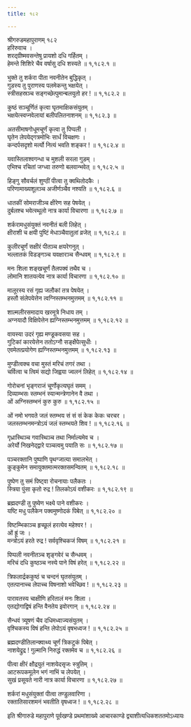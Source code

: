 ```yaml
---
title: १८२

---
```

श्रीगरुडमहापुराणम् १८२  
हरिरुवाच ।  
शरद्ग्रीष्मवसन्तेषु प्रायशो दधि गर्हितम् ।  
हेमन्ते शिशिरे चैव वर्षासु दधि शस्यते ॥ १,१८२.१ ॥  
  
भुक्ते तु शर्करा पीता नवनीतेन बुद्धिकृत् ।  
गुडस्य तु पुराणस्य पलमेकन्तु भक्षयेत् ।  
स्त्रीसहस्रञ्च सङ्गच्छेत्पुमान्बलयुतो हर ! ॥ १,१८२.२ ॥  
  
कुष्ठं सञ्चूर्णितं कृत्वा घृतमाक्षिकसंयुतम् ।  
भक्षयेत्स्वप्नवेलायां बलीपलितनाशनम् ॥ १,१८२.३ ॥  
  
अतसीमाषगोधूमचूर्णं कृत्वा तु पिप्पली ।  
घृतेन लेपयेद्गत्रमोभिः सार्धं विचक्षणः ।  
कन्दर्पसदृशो मर्त्यो नित्यं भवति शङ्कर ! ॥ १,१८२.४ ॥  
  
यवास्तिलाश्वगन्धा च मुशली सरला गुडम् ।  
एभिश्च रचितां जग्ध्वा तरुणो बलवान्भवेत् ॥ १,१८२.५ ॥  
  
हिङ्गु सौवर्चलं शुण्ठीं पीत्वा तु क्वथितोदकैः ।  
परिणामाख्यशूलञ्च अजीर्णञ्चैव नश्यति ॥ १,१८२.६ ॥  
  
धातकीं सोमराजीञ्च क्षीरेण सह पेषयेत् ।  
दुर्बलश्च भवेत्स्थूलो नात्र कार्या विचारणा ॥ १,१८२.७ ॥  
  
शर्करामधुसंयुक्तं नवनीतं बली लिहेत् ।  
क्षीराशी च क्षयी पुष्टिं मेधाञ्चैवातुलां व्रजेत् ॥ १,१८२.८ ॥  
  
कुलीरचूर्णं सक्षीरं पीतञ्च क्षयरेगनुत् ।  
भल्लातकं विडङ्गञ्च यवक्षारञ्च सैन्धवम् ॥ १,१८२.९ ॥  
  
मनः शिला शङ्खचूर्णं तैलपक्वं तथैव च ।  
लोमानि शातयत्येव नात्र कार्या विचारणा ॥ १,१८२.१० ॥  
  
मालूरस्य रसं गृह्य जलौकां तत्र पेषयेत् ।  
हस्तौ संलेपयेत्तेन त्वग्निस्तम्भनमुत्तमम् ॥ १,१८२.११ ॥  
  
शाल्मलीरसमादाय खरमूत्रे निधाय तम् ।  
अग्नयादौ विक्षिपेत्तेन ह्यग्निस्तम्भनमुत्तमम् ॥ १,१८२.१२ ॥  
  
वायस्या उदरं गृह्य मण्डूकवसया सह ।  
गुटिकां कारयेत्तेन ततोऽग्नौ सङ्क्षैपेत्सुधीः ।  
एवमेतत्प्रयोगेण ह्यग्निस्तम्भनमुत्तमम् ॥ १,१८२.१३ ॥  
  
मुण्डीत्वक्च वचा मुस्तं मरिचं तगरं तथा ।  
चर्वित्वा च त्विमं सद्यो जिह्वया ज्वलनं लिहेत् ॥ १,१८२.१४ ॥  
  
गोरोचनां भृङ्गराजं चूर्णोकृत्यघृतं समम् ।  
दिव्याम्भसः स्तम्भनं स्यान्मन्त्रेणानेन वै तथा ।  
ओं अग्निस्तम्भनं कुरु कुरु ॥ १,१८२.१५ ॥  
  
ओं नमो भगवते जलं स्तम्भय सं सं सं केक केकः चरचर ।  
जलस्तम्भनमन्त्रोऽयं जलं स्तम्भयते शिव ! ॥ १,१८२.१६ ॥  
  
गृध्रास्थिञ्च गवास्थिञ्च तथा निर्माल्यमेव च ।  
अरेर्यो निखनेद्द्वारे पञ्चत्वमु पयाति सः ॥ १,१८२.१७ ॥  
  
पञ्चरक्तानि पुष्पाणि पृथग्जात्या समालभेत् ।  
कुङ्कुमेन समायुक्तमात्मरक्तसमन्वितम् ॥ १,१८२.१८ ॥  
  
पुष्पेण तु समं पिष्ट्वा रोचनायाः पलैकतः ।  
स्त्रिया पुंसा कृतो रुद्र ! तिलकोऽयं वशीकरः ॥ १,१८२.१९ ॥  
  
ब्रह्मदण्डी तु पुष्येण भक्ष्ये पाने वशीकरः ।  
यष्टि मधु पलैकेन पक्वमुष्णोदकं पिबेत् ॥ १,१८२.२० ॥  
  
विष्टम्भिकाञ्च हृच्छूलं हरत्येव महेश्वर ! ।  
ओं ह्रूं जः ।  
मन्त्रोऽयं हरते रुद्र ! सर्ववृश्चिकजं विषम् ॥ १,१८२.२१ ॥  
  
पिप्पली नवनीतञ्च शृङ्गवेरं च सैन्धवम् ।  
मरिचं दधि कुष्ठञ्च नस्ये पाने विषं हरेत् ॥ १,१८२.२२ ॥  
  
त्रिफलार्द्रककुष्ठं च चन्दनं घृतसंयुतम् ।  
एतत्पानाच्च लेपाच्च विषनाशो भवेच्छिव ! ॥ १,१८२.२३ ॥  
  
पारावतस्य चाक्षीणि हरितालं मनः शिला ।  
एतद्योगाद्विषं हन्ति वैनतेय इवोरगान् ॥ १,१८२.२४ ॥  
  
सैन्धवं त्र्यूषणं चैव दधिमध्वाज्यसंयुतम् ।  
वृश्चिकस्य विषं हन्ति लेपोऽयं वृषभध्वज ! ॥ १,१८२.२५ ॥  
  
ब्रह्मदण्डीतिलान्क्वाथ्य चूर्णं त्रिकटुकं पिबेत् ।  
नाशयेद्रुद्र ! गुल्मानि निरुद्धं रक्तमेव च ॥ १,१८२.२६ ॥  
  
पीत्वा क्षीरं क्षौद्रयुतं नाशयेदसृजः स्त्रुतिम् ।  
आटरूपकमूलेन भगं नाभिं च लेपयेत् ।  
सुखं प्रसूयते नारी नात्र कार्या विचारणा ॥ १,१८२.२७ ॥  
  
शर्करां मधुसंयुक्तां पीत्वा तण्डुलवारिणा ।  
रक्तातिसारशमनं भवतीति वृषध्वज ! ॥ १,१८२.२८ ॥  
  
इति श्रीगारुडे महापुराणे पूर्वखण्डे प्रथमांशाख्ये आचारकाण्डे द्व्याशीत्यधिकशततमोऽध्यायः